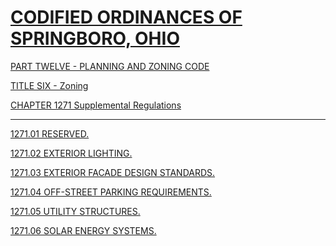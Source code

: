 [CODIFIED ORDINANCES OF SPRINGBORO, OHIO](index.html)
=====================================================

[PART TWELVE - PLANNING AND ZONING CODE](465ba412.html)

[TITLE SIX - Zoning](4c61a412.html)

[CHAPTER 1271 Supplemental Regulations](523fa412.html)

* * * * *

[1271.01 RESERVED.](5248a412.html)

[1271.02 EXTERIOR LIGHTING.](524aa412.html)

[1271.03 EXTERIOR FACADE DESIGN STANDARDS.](528da412.html)

[1271.04 OFF-STREET PARKING REQUIREMENTS.](52a9a412.html)

[1271.05 UTILITY STRUCTURES.](52d3a412.html)

[1271.06 SOLAR ENERGY SYSTEMS.](52f5a412.html)
